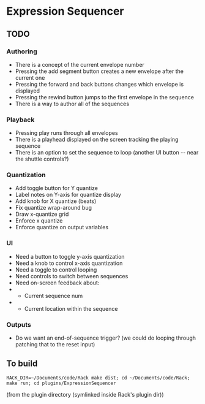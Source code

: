 
# Expression Sequencer

## TODO

### Authoring

* There is a concept of the current envelope number
* Pressing the add segment button creates a new envelope after the current one
* Pressing the forward and back buttons changes which envelope is displayed
* Pressing the rewind button jumps to the first envelope in the sequence
* There is a way to author all of the sequences

### Playback

* Pressing play runs through all envelopes
* There is a playhead displayed on the screen tracking the playing sequence
* There is an option to set the sequence to loop (another UI button -- near the shuttle controls?)

### Quantization

* Add toggle button for Y quantize
* Label notes on Y-axis for quantize display
* Add knob for X quantize (beats)
* Fix quantize wrap-around bug
* Draw x-quantize grid
* Enforce x quantize
* Enforce quantize on output variables

### UI

* Need a button to toggle y-axis quantization
* Need a knob to control x-axis quantization
* Need a toggle to control looping
* Need controls to switch between sequences
* Need on-screen feedback about:
* * Current sequence num
* * Current location within the sequence

### Outputs

* Do we want an end-of-sequence trigger? (we could do looping through patching that to the reset input)

## To build

```
RACK_DIR=~/Documents/code/Rack make dist; cd ~/Documents/code/Rack; make run; cd plugins/ExpressionSequencer
```

(from the plugin directory (symlinked inside Rack's plugin dir))